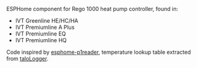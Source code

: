ESPHome component for Rego 1000 heat pump controller, found in:
* IVT Greenline HE/HC/HA
* IVT Premiumline A Plus
* IVT Premiumline EQ
* IVT Premiumline HQ

Code inspired by [esphome-p1reader](https://github.com/psvanstrom/esphome-p1reader), temperature lookup table extracted from [taloLogger](https://zil.olammi.iki.fi/sw/taloLogger/).
